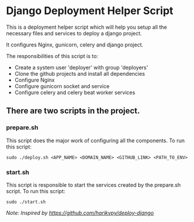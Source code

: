 # Django Deployment Helper Script

This is a deployment helper script which will help you setup all the necessary files and services to deploy a django project.

It configures Nginx, gunicorn, celery and django project.

The responsibilities of this script is to:
- Create a system user 'deployer' with group 'deployers'
- Clone the github projects and install all dependencies
- Configure Nginx
- Configure gunicorn socket and service
- Configure celery and celery beat worker services

## There are two scripts in the project.

### prepare.sh

This script does the major work of configuring all the components. To run this script:

`sudo ./deploy.sh <APP_NAME> <DOMAIN_NAME> <GITHUB_LINK> <PATH_TO_ENV>`

### start.sh

This script is responsible to start the services created by the prepare.sh script. To run this script:

`sudo ./start.sh`


<em>Note: Inspired by https://github.com/harikvpy/deploy-django</em>